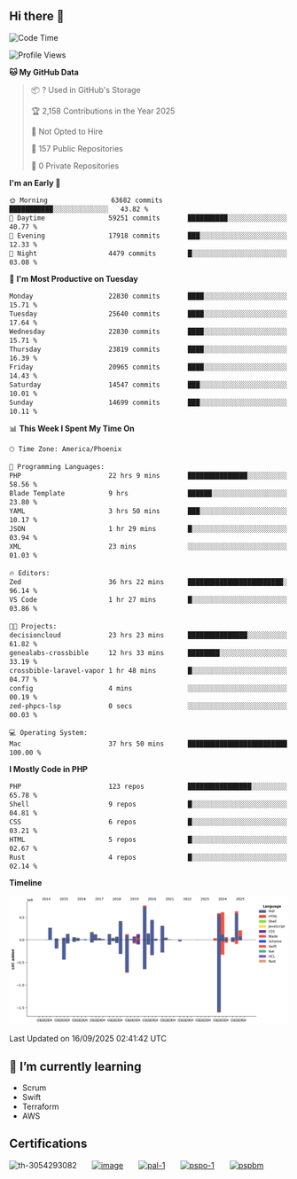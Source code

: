 ## Hi there 👋

<!--START_SECTION:waka-->
![Code Time](http://img.shields.io/badge/Code%20Time-11%2C715%20hrs%2045%20mins-blue)

![Profile Views](http://img.shields.io/badge/Profile%20Views-0-blue)

**🐱 My GitHub Data** 

> 📦 ? Used in GitHub's Storage 
 > 
> 🏆 2,158 Contributions in the Year 2025
 > 
> 🚫 Not Opted to Hire
 > 
> 📜 157 Public Repositories 
 > 
> 🔑 0 Private Repositories 
 > 
**I'm an Early 🐤** 

```text
🌞 Morning                63682 commits       ███████████░░░░░░░░░░░░░░   43.82 % 
🌆 Daytime                59251 commits       ██████████░░░░░░░░░░░░░░░   40.77 % 
🌃 Evening                17918 commits       ███░░░░░░░░░░░░░░░░░░░░░░   12.33 % 
🌙 Night                  4479 commits        █░░░░░░░░░░░░░░░░░░░░░░░░   03.08 % 
```
📅 **I'm Most Productive on Tuesday** 

```text
Monday                   22830 commits       ████░░░░░░░░░░░░░░░░░░░░░   15.71 % 
Tuesday                  25640 commits       ████░░░░░░░░░░░░░░░░░░░░░   17.64 % 
Wednesday                22830 commits       ████░░░░░░░░░░░░░░░░░░░░░   15.71 % 
Thursday                 23819 commits       ████░░░░░░░░░░░░░░░░░░░░░   16.39 % 
Friday                   20965 commits       ████░░░░░░░░░░░░░░░░░░░░░   14.43 % 
Saturday                 14547 commits       ███░░░░░░░░░░░░░░░░░░░░░░   10.01 % 
Sunday                   14699 commits       ███░░░░░░░░░░░░░░░░░░░░░░   10.11 % 
```


📊 **This Week I Spent My Time On** 

```text
🕑︎ Time Zone: America/Phoenix

💬 Programming Languages: 
PHP                      22 hrs 9 mins       ███████████████░░░░░░░░░░   58.56 % 
Blade Template           9 hrs               ██████░░░░░░░░░░░░░░░░░░░   23.80 % 
YAML                     3 hrs 50 mins       ███░░░░░░░░░░░░░░░░░░░░░░   10.17 % 
JSON                     1 hr 29 mins        █░░░░░░░░░░░░░░░░░░░░░░░░   03.94 % 
XML                      23 mins             ░░░░░░░░░░░░░░░░░░░░░░░░░   01.03 % 

🔥 Editors: 
Zed                      36 hrs 22 mins      ████████████████████████░   96.14 % 
VS Code                  1 hr 27 mins        █░░░░░░░░░░░░░░░░░░░░░░░░   03.86 % 

🐱‍💻 Projects: 
decisioncloud            23 hrs 23 mins      ███████████████░░░░░░░░░░   61.82 % 
genealabs-crossbible     12 hrs 33 mins      ████████░░░░░░░░░░░░░░░░░   33.19 % 
crossbible-laravel-vapor 1 hr 48 mins        █░░░░░░░░░░░░░░░░░░░░░░░░   04.77 % 
config                   4 mins              ░░░░░░░░░░░░░░░░░░░░░░░░░   00.19 % 
zed-phpcs-lsp            0 secs              ░░░░░░░░░░░░░░░░░░░░░░░░░   00.03 % 

💻 Operating System: 
Mac                      37 hrs 50 mins      █████████████████████████   100.00 % 
```

**I Mostly Code in PHP** 

```text
PHP                      123 repos           ████████████████░░░░░░░░░   65.78 % 
Shell                    9 repos             █░░░░░░░░░░░░░░░░░░░░░░░░   04.81 % 
CSS                      6 repos             █░░░░░░░░░░░░░░░░░░░░░░░░   03.21 % 
HTML                     5 repos             █░░░░░░░░░░░░░░░░░░░░░░░░   02.67 % 
Rust                     4 repos             █░░░░░░░░░░░░░░░░░░░░░░░░   02.14 % 
```



**Timeline**

![Lines of Code chart](https://raw.githubusercontent.com/mikebronner/mikebronner/master/assets/bar_graph.png)


 Last Updated on 16/09/2025 02:41:42 UTC
<!--END_SECTION:waka-->

<!--
**mikebronner/mikebronner** is a ✨ _special_ ✨ repository because its `README.md` (this file) appears on your GitHub profile.

Here are some ideas to get you started:

- 🔭 I’m currently working on ...
- 🌱 I’m currently learning ...
- 👯 I’m looking to collaborate on ...
- 🤔 I’m looking for help with ...
- 💬 Ask me about ...
- 📫 How to reach me: ...
- 😄 Pronouns: ...
- ⚡ Fun fact: ...
-->

## 🌱 I’m currently learning

- Scrum
- Swift
- Terraform
- AWS

## Certifications

![th-3054293082](https://user-images.githubusercontent.com/1791050/208267034-c5006f82-ae89-41eb-9478-7106c5aba070.jpg)
&nbsp;&nbsp;&nbsp;&nbsp;&nbsp;
[![image](https://images.credly.com/size/100x100/images/a2790314-008a-4c3d-9553-f5e84eb359ba/image.png)](https://www.credly.com/users/mike-bronner)
&nbsp;&nbsp;&nbsp;&nbsp;&nbsp;
[![pal-1](https://images.credly.com/size/100x100/images/78c772ee-6b3c-4348-ac66-58ac5a2cf581/image.png)](https://www.credly.com/users/mike-bronner)
&nbsp;&nbsp;&nbsp;&nbsp;&nbsp;
[![pspo-1](https://images.credly.com/size/100x100/images/591762c5-fae7-49c6-b326-e1756979928d/image.png)](https://www.credly.com/users/mike-bronner)
&nbsp;&nbsp;&nbsp;&nbsp;&nbsp;
[![pspbm](https://images.credly.com/size/100x100/images/55a21a78-59af-4294-810e-e4014e9ca1be/image.png)](https://www.credly.com/users/mike-bronner)
